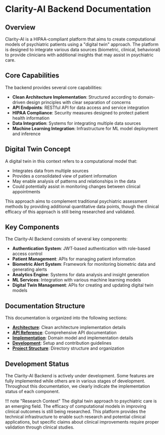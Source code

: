 # Clarity-AI Backend Documentation

## Overview

Clarity-AI is a HIPAA-compliant platform that aims to create computational models of psychiatric patients using a "digital twin" approach. The platform is designed to integrate various data sources (biometric, clinical, behavioral) to provide clinicians with additional insights that may assist in psychiatric care.

## Core Capabilities

The backend provides several core capabilities:

- **Clean Architecture Implementation**: Structured according to domain-driven design principles with clear separation of concerns
- **API Endpoints**: RESTful API for data access and service integration
- **HIPAA Compliance**: Security measures designed to protect patient health information
- **Data Integration**: Systems for integrating multiple data sources
- **Machine Learning Integration**: Infrastructure for ML model deployment and inference

## Digital Twin Concept

A digital twin in this context refers to a computational model that:

- Integrates data from multiple sources
- Provides a consolidated view of patient information
- May enable analysis of patterns and relationships in the data
- Could potentially assist in monitoring changes between clinical appointments

This approach aims to complement traditional psychiatric assessment methods by providing additional quantitative data points, though the clinical efficacy of this approach is still being researched and validated.

## Key Components

The Clarity-AI Backend consists of several key components:

- **Authentication System**: JWT-based authentication with role-based access control
- **Patient Management**: APIs for managing patient information
- **Biometric Alert System**: Framework for monitoring biometric data and generating alerts
- **Analytics Engine**: Systems for data analysis and insight generation
- **ML Services**: Integration with various machine learning models
- **Digital Twin Management**: APIs for creating and updating digital twin models

## Documentation Structure

This documentation is organized into the following sections:

- **[Architecture](architecture/overview.md)**: Clean architecture implementation details
- **[API Reference](api/overview.md)**: Comprehensive API documentation
- **[Implementation](implementation/domain_model.md)**: Domain model and implementation details
- **[Development](development/installation.md)**: Setup and contribution guidelines
- **[Project Structure](reference/project_structure.md)**: Directory structure and organization

## Development Status

The Clarity-AI Backend is actively under development. Some features are fully implemented while others are in various stages of development. Throughout this documentation, we clearly indicate the implementation status of each component.

!!! note "Research Context"
    The digital twin approach to psychiatric care is an emerging field. The efficacy of computational models in improving clinical outcomes is still being researched. This platform provides the technical infrastructure to enable such research and potential clinical applications, but specific claims about clinical improvements require proper validation through clinical studies.